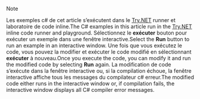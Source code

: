 
> [!NOTE]
> <span data-ttu-id="4dc92-101">Les exemples c# de cet article s’exécutent dans le [Try.NET](https://try.dot.net) runner et laboratoire de code inline.</span><span class="sxs-lookup"><span data-stu-id="4dc92-101">The C# examples in this article run in the [Try.NET](https://try.dot.net) inline code runner and playground.</span></span> <span data-ttu-id="4dc92-102">Sélectionnez le **exécuter** bouton pour exécuter un exemple dans une fenêtre interactive.</span><span class="sxs-lookup"><span data-stu-id="4dc92-102">Select the **Run** button to run an example in an interactive window.</span></span> <span data-ttu-id="4dc92-103">Une fois que vous exécutez le code, vous pouvez la modifier et exécuter le code modifié en sélectionnant **exécuter** à nouveau.</span><span class="sxs-lookup"><span data-stu-id="4dc92-103">Once you execute the code, you can modify it and run the modified code by selecting **Run** again.</span></span> <span data-ttu-id="4dc92-104">La modification de code s’exécute dans la fenêtre interactive ou, si la compilation échoue, la fenêtre interactive affiche tous les messages du compilateur c# erreur.</span><span class="sxs-lookup"><span data-stu-id="4dc92-104">The modified code either runs in the interactive window or, if compilation fails, the interactive window displays all C# compiler error messages.</span></span>  
